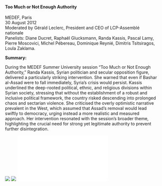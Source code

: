 <h4>Too Much or Not Enough Authority</h4>

MEDEF, Paris<br>
30 August 2012<br>
Moderated by Gérald Leclerc, President and CEO of LCP-Assemblé nationale<br>
Panelists: Diane Ducret, Raphaël Glucksmann, Randa Kassis, Pascal Lamy, Pierre Moscovici, Michel Pébereau, Dominique Reynié, Dimitris Tsitsiragos, Loula Zaklama.

	
<b>Summary:</b>	

During the MEDEF Summer University session “Too Much or Not Enough Authority,” Randa Kassis, Syrian politician and secular opposition figure, delivered a particularly striking intervention. She warned that even if Bashar al-Assad were to fall immediately, Syria’s crisis would persist. Kassis underlined the deep-rooted political, ethnic, and religious divisions within Syrian society, stressing that without the establishment of a robust and inclusive political framework, the country risked descending into prolonged chaos and sectarian violence. She criticised the overly optimistic narrative prevalent in the West, which assumed that Assad’s removal would lead swiftly to democracy, urging instead a more realistic and measured approach. Her intervention resonated with the session’s broader theme, highlighting the crucial need for strong yet legitimate authority to prevent further disintegration.

![](153.JPG)
![](154.jpg)
![](155.pdf)
<p></p>


